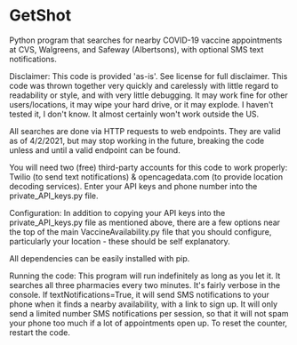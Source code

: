 # GetShot
Python program that searches for nearby COVID-19 vaccine appointments at CVS, Walgreens, and Safeway (Albertsons), with optional SMS text notifications.

Disclaimer:
This code is provided 'as-is'. See license for full disclaimer. This code was thrown together very quickly and carelessly with little regard to readability or style, and with very little debugging. It may work fine for other users/locations, it may wipe your hard drive, or it may explode. I haven't tested it, I don't know. It almost certainly won't work outside the US. 

All searches are done via HTTP requests to web endpoints. They are valid as of 4/2/2021, but may stop working in the future, breaking the code unless and until a valid endpoint can be found.

You will need two (free) third-party accounts for this code to work properly: Twilio (to send text notifications) & opencagedata.com (to provide location decoding services). Enter your API keys and phone number into the private_API_keys.py file. 

Configuration:
In addition to copying your API keys into the private_API_keys.py file as mentioned above, there are a few options near the top of the main VaccineAvailability.py file that you should configure, particularly your location - these should be self explanatory.

All dependencies can be easily installed with pip.

Running the code:
This program will run indefinitely as long as you let it. It searches all three pharmacies every two minutes. It's fairly verbose in the console. If textNotifications=True, it will send SMS notifications to your phone when it finds a nearby availability, with a link to sign up. It will only send a limited number SMS notifications per session, so that it will not spam your phone too much if a lot of appointments open up. To reset the counter, restart the code. 
